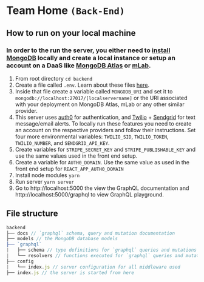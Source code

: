 # Team Home `(Back-End)`

## How to run on your local machine

### In order to the run the server, you either need to [install MongoDB](https://docs.mongodb.com/v3.2/administration/install-community/) locally and create a local instance or setup an account on a DaaS like [MongoDB Atlas](https://docs.atlas.mongodb.com/getting-started/) or [mLab](https://docs.mlab.com/connecting/).

1. From root directory `cd backend`
2. Create a file called `.env`. Learn about these files [here](https://medium.freecodecamp.org/nodejs-custom-env-files-in-your-apps-fa7b3e67abe1).
3. Inside that file create a variable called `MONGODB_URI` and set it to `mongodb://localhost:27017/[localservername]` or the URI associated with your deployment on MongoDB Atlas, mLab or any other similar provider.
4. This server uses [auth0](https://auth0.com/) for authentication, and [Twilio](https://www.twilio.com/) + [Sendgrid](https://sendgrid.com/) for text message/email alerts. To locally run these features you need to create an account on the respective providers and follow their instructions. Set four more environmental variables: `TWILIO_SID`, `TWILIO_TOKEN`, `TWILIO_NUMBER`, and `SENDGRID_API_KEY`.
5. Create variables for `STRIPE_SECRET_KEY` and `STRIPE_PUBLISHABLE_KEY` and use the same values used in the front end setup.
6. Create a variable for `AUTH0_DOMAIN`. Use the same value as used in the front end setup for `REACT_APP_AUTH0_DOMAIN`
7. Install node modules `yarn`
8. Run server `yarn server`
9. Go to http://localhost:5000 the view the GraphQL documentation and http://localhost:5000/graphql to view GraphQL playground.

## File structure

```javascript
backend
├── docs // `graphql` schema, query and mutation documentation
├── models // the MongoDB database models
├── `graphql`
|   ├── schema // type definitions for `graphql` queries and mutations
|   └── resolvers // functions executed for `graphql` queries and mutations
├── config
|   └── index.js // server configuration for all middleware used
├── index.js // the server is started from here

```
